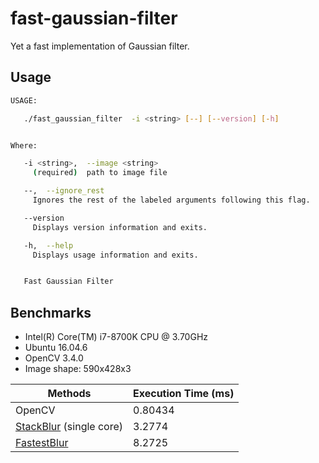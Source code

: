 # fast-gaussian-filter
Yet a fast implementation of Gaussian filter.

## Usage

```bash
USAGE:

   ./fast_gaussian_filter  -i <string> [--] [--version] [-h]


Where:

   -i <string>,  --image <string>
     (required)  path to image file

   --,  --ignore_rest
     Ignores the rest of the labeled arguments following this flag.

   --version
     Displays version information and exits.

   -h,  --help
     Displays usage information and exits.


   Fast Gaussian Filter
```

## Benchmarks

- Intel(R) Core(TM) i7-8700K CPU @ 3.70GHz
- Ubuntu 16.04.6
- OpenCV 3.4.0
- Image shape: 590x428x3

| Methods                                                      | Execution Time (ms) |
| ------------------------------------------------------------ | ------------------- |
| OpenCV                                                       | 0.80434             |
| [StackBlur](http://vitiy.info/stackblur-algorithm-multi-threaded-blur-for-cpp/) (single core) | 3.2774              |
| [FastestBlur](http://blog.ivank.net/fastest-gaussian-blur.html) | 8.2725              |

